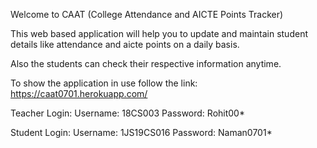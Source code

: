 
Welcome to CAAT (College Attendance and AICTE Points Tracker)

This web based application will help you to update and maintain student details like attendance and aicte points on a daily basis.

Also the students can check their respective information anytime.



To show the application in use follow the link: https://caat0701.herokuapp.com/

Teacher Login:
Username: 18CS003
Password: Rohit00*

Student Login:
Username: 1JS19CS016
Password: Naman0701*
